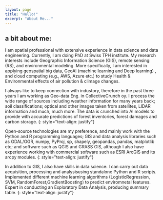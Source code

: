 ```yaml
---
layout: page
title: "Hello!"
excerpt: "About Me..."
---
```


## a bit about me:
I am spatial professional with extensive experience in data science and data engineering. Currently, I am doing PhD at Swiss TPH institute. My research interests include Geographic Information Science (GIS), remote sensing (RS), and environmental modeling. More specifically, I am interested in applying geospatial big data, GeoAI (machine learning and Deep learning) , and cloud computing (e.g., AWS, Azure etc.) to study Health & Environmental effects of air pollution & climage changes.

I always like to keep connection with industory, therefore in the past three years I am working as Geo-data Eng. in CollectiveCrunch oy. I process the wide range of sources including weather information for many years back; soil classifications; optical and other images taken from satellites, LIDAR information and much, much more. The data is crunched into AI models to provide with accurate predictions of forest inventories, forest damages and carbon storage.
{: style="text-align: justify"}

Open-source technologies are my preference, and mainly work with the Python and R programming languages; GIS and data analysis libraries such as GDAL/OGR, numpy, PyProj, sp, shapely, geopandas, pandas, matplotlib etc; and software such as QGIS and GRASS GIS, although I also have experience working with commercial software such as ESRI ArcGIS and its arcpy modules.
{: style="text-align: justify"}

In addition to GIS, I also have skills in data science. I can carry out data acquisition, processing and analysisusing standalone Python and R scripts. Implemented different machine learning algorithms (LogisticRegression, SVM, RandomForest,GradientBoosting) to predict enviromnetal features. Expert in conducting an Exploratory Data Analysis, producing summary table.
{: style="text-align: justify"}
